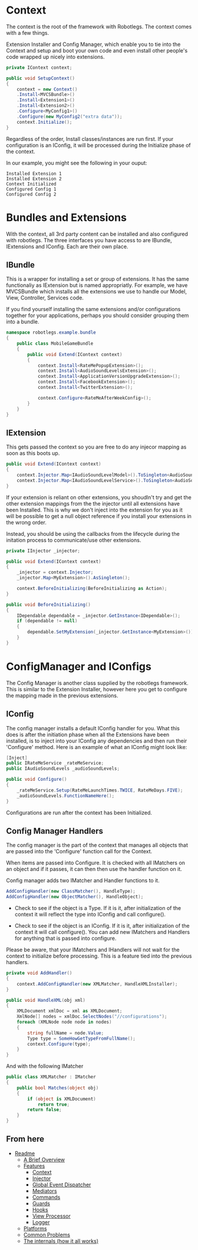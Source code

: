 
Context
==========

The context is the root of the framework with Robotlegs.
The context comes with a few things.

Extension Installer and Config Manager, which enable you to tie into the Context and setup and boot your own code and even install other people's code wrapped up nicely into extensions.

```csharp
private IContext context;

public void SetupContext()
{
	context = new Context()
	.Install<MVCSBundle>()
	.Install<Extension1>()
	.Install<Extension2>()
	.Configure<MyConfig1>()
	.Configure(new MyConfig2("extra data"));
	context.Initialize();
}
```

Regardless of the order, Install classes/instances are run first. If your configuration is an IConfig, it will be processed during the Initialize phase of the context.

In our example, you might see the following in your ouput:

```
Installed Extension 1
Installed Extension 2
Context Initialized
Configured Config 1
Configured Config 2
```

Bundles and Extensions
===================

With the context, all 3rd party content can be installed and also configured with robotlegs. The three interfaces you have access to are IBundle, IExtensions and IConfig. Each are their own place.

IBundle
---------

This is a wrapper for installing a set or group of extensions. It has the same functionaliy as IExtension but is named appropriatly. For example, we have MVCSBundle which installs all the extensions we use to handle our Model, View, Controller, Services code.

If you find yourself installing the same extensions and/or configurations together for your applications, perhaps you should consider grouping them into a bundle.

```csharp
namespace robotlegs.example.bundle
{
	public class MobileGameBundle
	{
		public void Extend(IContext context)
		{
			context.Install<RateMePopupExtension>();
			context.Install<AudioSoundLevelsExtension>();
			context.Install<ApplicationVersionUpgradeExtension>();
			context.Install<FacebookExtension>();
			context.Install<TwitterExtension>();

			context.Configure<RateMeAfterWeekConfig>();
		}
	}
}
```

IExtension
-------------

This gets passed the context so you are free to do any injecor mapping as soon as this boots up.

```csharp
public void Extend(IContext context)
{
	context.Injector.Map<IAudioSoundLevelModel>().ToSingleton<AudioSoundLevelModel>();
	context.Injector.Map<IAudioSoundLevelService>().ToSingleton<AudioSoundLevelService>();
}
```

If your extension is reliant on other extensions, you shoudln't try and get the other extension mappings from the the injector until all extensions have been Installed. This is why we don't inject into the extension for you as it will be possible to get a null object reference if you install your extensions in the wrong order.

Instead, you should be using the callbacks from the lifecycle during the initation process to communicate/use other extensions.

```csharp
private IInjector _injector;

public void Extend(IContext context)
{
	_injector = context.Injector;
	_injector.Map<MyExtension>().AsSingleton();

	context.BeforeInitializing(BeforeInitializing as Action);
}

public void BeforeInitializing()
{
	IDependable dependable = _injector.GetInstance<IDependable>();
	if (dependable != null)
	{
		dependable.SetMyExtension(_injector.GetInstance<MyExtension>());
	}
}
```

ConfigManager and IConfigs
=======================

The Config Manager is another class supplied by the robotlegs framework. This is similar to the Extension Installer, however here you get to configure the mapping made in the previous extensions.

IConfig
--------

The config manager installs a default IConfig handler for you. What this does is after the initiation phase when all the Extensions have been installed, is to inject into your IConfig any dependencies and then run their 'Configure' method.
Here is an example of what an IConfig might look like:

```csharp
[Inject]
public IRateMeService _rateMeService;
public IAudioSoundLevels _audioSoundLevels;

public void Configure()
{
	_rateMeService.Setup(RateMeLaunchTimes.TWICE, RateMeDays.FIVE);
	_audioSoundLevels.FunctionNameHere();
}
```

Configurations are run after the context has been Initialized.

Config Manager Handlers
------------------------------

The config manager is the part of the context that manages all objects that are passed into the 'Configure' function call for the Context.

When items are passed into Configure. It is checked with all IMatchers on an object and if it passes, it can then then use the handler function on it.

Config manager adds two IMatcher and Handler functions to it.

```csharp
AddConfigHandler(new ClassMatcher(), HandleType);
AddConfigHandler(new ObjectMatcher(), HandleObject);
```

* Check to see if the object is a Type. If it is it, after initialization of the context it will reflect the type into IConfig and call configure().

* Check to see if the object is an IConfig. If it is it, after initialization of the context it will call configure().
You can add new IMatchers and Handlers for anything that is passed into configure.

Please be aware, that your IMatchers and IHandlers will not wait for the context to initialize before processing. This is a feature tied into the previous handlers.

```csharp
private void AddHandler()
{
	context.AddConfigHandler(new XMLMatcher, HandleXMLInstaller);
}

public void HandleXML(obj xml)
{
	XMLDocument xmlDoc = xml as XMLDocument;
	XmlNode[] nodes = xmlDoc.SelectNodes("//configurations");
	foreach (XMLNode node node in nodes)
	{
		string fullName = node.Value;
		Type type = SomeHowGetTypeFromFullName();
		context.Configure(type);
	}
}
```

And with the following IMatcher

```csharp
public class XMLMatcher : IMatcher
{
	public bool Matches(object obj)
	{
		if (object is XMLDocument)
			return true;
		return false;
	}
}
``` 


From here
------------

* [Readme](../../README.md)
	* [A Brief Overview](../ABriefOverview.md)
	* [Features](../Features.md)
		* [Context](./Context.md)
		* [Injector](./Injector.md)
		* [Global Event Dispatcher](./GlobalEventDispatcher.md)
		* [Mediators](./Mediators.md)
		* [Commands](./Commands.md)
		* [Guards](./Guards.md)
		* [Hooks](./Hooks.md)
		* [View Processor](./ViewProcessor.md)
		* [Logger](./Logger.md)
	* [Platforms](../Platforms.md)
	* [Common Problems](../CommonProblems.md)
	* [The internals (how it all works)](../TheInternals.md)